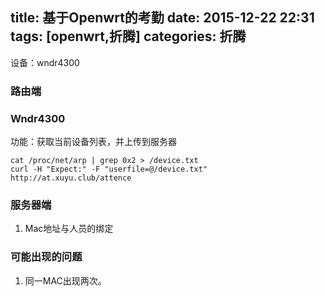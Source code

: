 title: 基于Openwrt的考勤
date: 2015-12-22 22:31
tags: [openwrt,折腾]
categories: 折腾
---

设备：wndr4300

###  路由端

### Wndr4300

功能：获取当前设备列表，并上传到服务器

    cat /proc/net/arp | grep 0x2 > /device.txt
    curl -H "Expect:" -F "userfile=@/device.txt"  http://at.xuyu.club/attence

### 服务器端

1. Mac地址与人员的绑定

### 可能出现的问题

1. 同一MAC出现两次。
